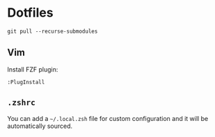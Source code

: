 # Dotfiles

```
git pull --recurse-submodules
```

## Vim

Install FZF plugin:

```
:PlugInstall
```

## `.zshrc`

You can add a `~/.local.zsh` file for custom configuration and it will be
automatically sourced.
